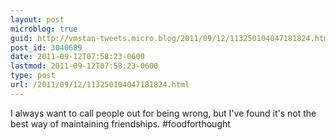 ```yaml
---
layout: post
microblog: true
guid: http://vmstan-tweets.micro.blog/2011/09/12/113250104047181824.html
post_id: 3040689
date: 2011-09-12T07:58:23-0600
lastmod: 2011-09-12T07:58:23-0600
type: post
url: /2011/09/12/113250104047181824.html
---
```

I always want to call people out for being wrong, but I've found it's not the best way of maintaining friendships. #foodforthought
